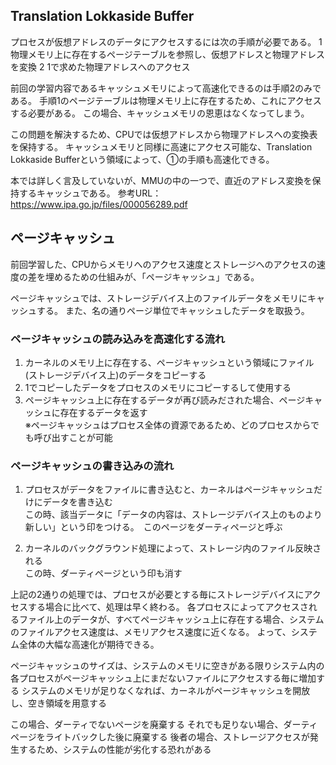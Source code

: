 ## Translation Lokkaside Buffer
プロセスが仮想アドレスのデータにアクセスするには次の手順が必要である。
1 物理メモリ上に存在するページテーブルを参照し、仮想アドレスと物理アドレスを変換
2 1で求めた物理アドレスへのアクセス

前回の学習内容であるキャッシュメモリによって高速化できるのは手順2のみである。
手順1のページテーブルは物理メモリ上に存在するため、これにアクセスする必要がある。
この場合、キャッシュメモリの恩恵はなくなってしまう。

この問題を解決するため、CPUでは仮想アドレスから物理アドレスへの変換表を保持する。
キャッシュメモリと同様に高速にアクセス可能な、Translation Lokkaside Bufferという領域によって、①の手順も高速化できる。

本では詳しく言及していないが、MMUの中の一つで、直近のアドレス変換を保持するキャッシュである。
参考URL：https://www.ipa.go.jp/files/000056289.pdf


## ページキャッシュ

前回学習した、CPUからメモリへのアクセス速度とストレージへのアクセスの速度の差を埋めるための仕組みが、「ページキャッシュ」である。

ページキャッシュでは、ストレージデバイス上のファイルデータをメモリにキャッシュする。
また、名の通りページ単位でキャッシュしたデータを取扱う。

### ページキャッシュの読み込みを高速化する流れ

1. カーネルのメモリ上に存在する、ページキャッシュという領域にファイル(ストレージデバイス上)のデータをコピーする
2. 1でコピーしたデータをプロセスのメモリにコピーするして使用する
3. ページキャッシュ上に存在するデータが再び読みだされた場合、ページキャッシュに存在するデータを返す
<br> ※ページキャッシュはプロセス全体の資源であるため、どのプロセスからでも呼び出すことが可能

### ページキャッシュの書き込みの流れ

1. プロセスがデータをファイルに書き込むと、カーネルはページキャッシュだけにデータを書き込む
<br> この時、該当データに「データの内容は、ストレージデバイス上のものより新しい」という印をつける。　このページをダーティページと呼ぶ

2. カーネルのバックグラウンド処理によって、ストレージ内のファイル反映される
<br> この時、ダーティページという印も消す

上記の2通りの処理では、プロセスが必要とする毎にストレージデバイスにアクセスする場合に比べて、処理は早く終わる。
各プロセスによってアクセスされるファイル上のデータが、すべてページキャッシュ上に存在する場合、システムのファイルアクセス速度は、メモリアクセス速度に近くなる。
よって、システム全体の大幅な高速化が期待できる。

ページキャッシュのサイズは、システムのメモリに空きがある限りシステム内の各プロセスがページキャッシュ上にまだないファイルにアクセスする毎に増加する
システムのメモリが足りなくなれば、カーネルがページキャッシュを開放し、空き領域を用意する

この場合、ダーティでないページを廃棄する
それでも足りない場合、ダーティページをライトバックした後に廃棄する
後者の場合、ストレージアクセスが発生するため、システムの性能が劣化する恐れがある
